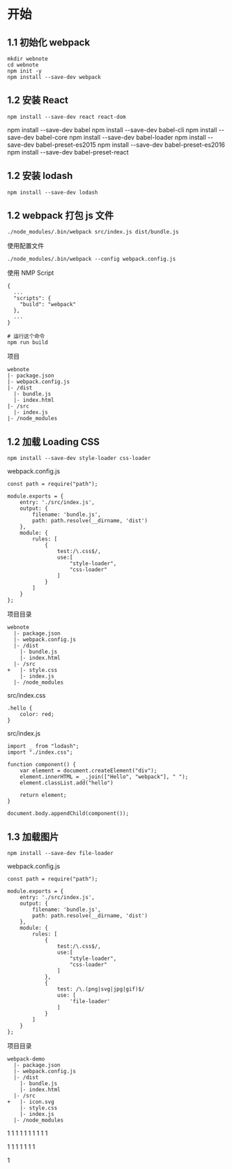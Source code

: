 # 开始

## 1.1 初始化 webpack
```
mkdir webnote
cd webnote
npm init -y
npm install --save-dev webpack
```
## 1.2 安装 React
```
npm install --save-dev react react-dom
```

npm install --save-dev babel
npm install --save-dev babel-cli
npm install --save-dev babel-core
npm install --save-dev babel-loader
npm install --save-dev babel-preset-es2015
npm install --save-dev babel-preset-es2016
npm install --save-dev babel-preset-react

## 1.2 安装 lodash
```
npm install --save-dev lodash
```
## 1.2 webpack 打包 js 文件
```
./node_modules/.bin/webpack src/index.js dist/bundle.js
```
使用配置文件
```
./node_modules/.bin/webpack --config webpack.config.js
```
使用 NMP Script
```
{
  ...
  "scripts": {
    "build": "webpack"
  },
  ...
}

# 运行这个命令
npm run build
```
项目
```
webnote
|- package.json
|- webpack.config.js
|- /dist
  |- bundle.js
  |- index.html
|- /src
  |- index.js
|- /node_modules
```

## 1.2 加载 Loading CSS
```
npm install --save-dev style-loader css-loader
```

webpack.config.js

```
const path = require("path");

module.exports = {
    entry: './src/index.js',
    output: {
        filename: 'bundle.js',
        path: path.resolve(__dirname, 'dist')
    },
    module: {
        rules: [
            {
                test:/\.css$/,
                use:[
                    "style-loader",
                    "css-loader"
                ]
            }
        ]
    }
};

```

项目目录
```
webnote
  |- package.json
  |- webpack.config.js
  |- /dist
    |- bundle.js
    |- index.html
  |- /src
+   |- style.css
    |- index.js
  |- /node_modules
```

src/index.css
```
.hello {
    color: red;
}

```

src/index.js
```
import _ from "lodash";
import "./index.css";

function component() {
    var element = document.createElement("div");
    element.innerHTML = _.join(["Hello", "webpack"], " ");
    element.classList.add("hello")

    return element;
}

document.body.appendChild(component());
```
## 1.3 加载图片
```
npm install --save-dev file-loader
```
webpack.config.js
```
const path = require("path");

module.exports = {
    entry: './src/index.js',
    output: {
        filename: 'bundle.js',
        path: path.resolve(__dirname, 'dist')
    },
    module: {
        rules: [
            {
                test:/\.css$/,
                use:[
                    "style-loader",
                    "css-loader"
                ]
            },
            {
                test: /\.(png|svg|jpg|gif)$/
                use: [
                    'file-loader'
                ]
            }
        ]
    }
};
```
项目目录
```
webpack-demo
  |- package.json
  |- webpack.config.js
  |- /dist
    |- bundle.js
    |- index.html
  |- /src
+   |- icon.svg
    |- style.css
    |- index.js
  |- /node_modules
```








1
1
1
1
1
1
1
1
1
1

1
1
1
1
1
1
1

1
